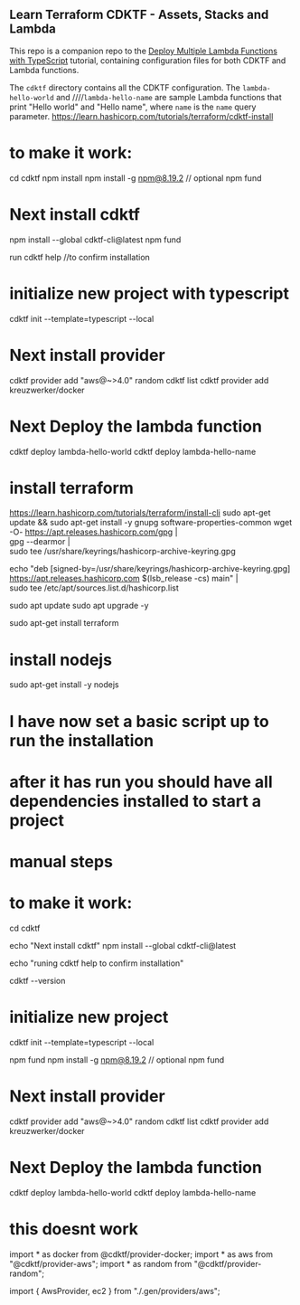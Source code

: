 ## Learn Terraform CDKTF - Assets, Stacks and Lambda

This repo is a companion repo to the [Deploy Multiple Lambda Functions with TypeScript](https://learn.hashicorp.com/tutorials/terraform/cdktf-assets-stacks-lambda?in=terraform/cdktf) tutorial, containing configuration files for both CDKTF and Lambda functions.

The `cdktf` directory contains all the CDKTF configuration. The `lambda-hello-world` and ////`lambda-hello-name` are sample Lambda functions that print "Hello world" and "Hello name", where `name` is the `name` query parameter.
https://learn.hashicorp.com/tutorials/terraform/cdktf-install

# to make it work:
cd cdktf
npm install
npm install -g npm@8.19.2   // optional
npm fund

# Next install cdktf
npm install --global cdktf-cli@latest
npm fund

run cdktf help //to confirm installation

# initialize new project with typescript 
cdktf init --template=typescript --local

# Next install provider 
cdktf provider add "aws@~>4.0" random 
cdktf list
cdktf provider add kreuzwerker/docker
# Next Deploy the lambda function
cdktf deploy lambda-hello-world
cdktf deploy lambda-hello-name

# install terraform 

https://learn.hashicorp.com/tutorials/terraform/install-cli
sudo apt-get update && sudo apt-get install -y gnupg software-properties-common
wget -O- https://apt.releases.hashicorp.com/gpg | \
    gpg --dearmor | \
    sudo tee /usr/share/keyrings/hashicorp-archive-keyring.gpg

echo "deb [signed-by=/usr/share/keyrings/hashicorp-archive-keyring.gpg] \
    https://apt.releases.hashicorp.com $(lsb_release -cs) main" | \
    sudo tee /etc/apt/sources.list.d/hashicorp.list

sudo apt update
sudo apt upgrade -y

sudo apt-get install terraform

# install nodejs
sudo apt-get install -y nodejs

# I have now set a basic script up to run the installation 
# after it has run you should have all dependencies installed to start a project

# manual steps

# to make it work:
cd cdktf

echo "Next install cdktf" 
npm install --global cdktf-cli@latest

echo "runing cdktf help to confirm installation"

cdktf --version

# initialize new project
cdktf init --template=typescript --local

npm fund
npm install -g npm@8.19.2   // optional
npm fund
# Next install provider 
cdktf provider add "aws@~>4.0" random 
cdktf list
cdktf provider add kreuzwerker/docker
# Next Deploy the lambda function
cdktf deploy lambda-hello-world
cdktf deploy lambda-hello-name

# this doesnt work
import * as docker from @cdktf/provider-docker;
import * as aws from "@cdktf/provider-aws";
import * as random from "@cdktf/provider-random";

import { AwsProvider, ec2 } from "./.gen/providers/aws";
